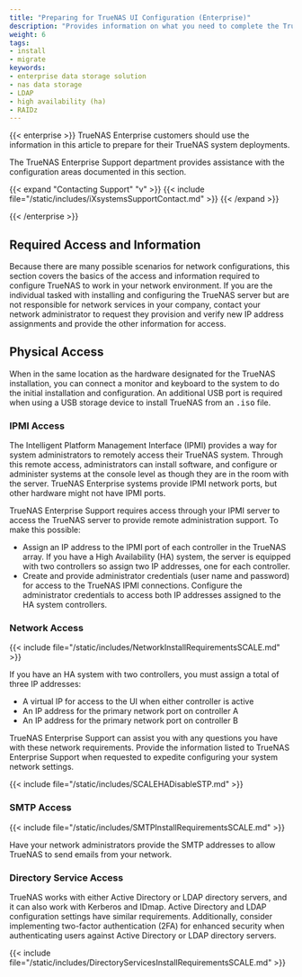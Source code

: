 ```yaml
---
title: "Preparing for TrueNAS UI Configuration (Enterprise)"
description: "Provides information on what you need to complete the TrueNAS Enterprise configuration using the TrueNAS UI."
weight: 6
tags:
- install
- migrate
keywords:
- enterprise data storage solution
- nas data storage
- LDAP
- high availability (ha)
- RAIDz
---
```


{{< enterprise >}}
TrueNAS Enterprise customers should use the information in this article to prepare for their TrueNAS system deployments.

The TrueNAS Enterprise Support department provides assistance with the configuration areas documented in this section.

{{< expand "Contacting Support" "v" >}}
{{< include file="/static/includes/iXsystemsSupportContact.md" >}}
{{< /expand >}}

{{< /enterprise >}}

## Required Access and Information

Because there are many possible scenarios for network configurations, this section covers the basics of the access and information required to configure TrueNAS to work in your network environment.
If you are the individual tasked with installing and configuring the TrueNAS server but are not responsible for network services in your company, contact your network administrator to request they provision and verify new IP address assignments and provide the other information for access.

## Physical Access

When in the same location as the hardware designated for the TrueNAS installation, you can connect a monitor and keyboard to the system to do the initial installation and configuration.
An additional USB port is required when using a USB storage device to install TrueNAS from an <kbd>.iso</kbd> file.

### IPMI Access

The Intelligent Platform Management Interface (IPMI) provides a way for system administrators to remotely access their TrueNAS system.
Through this remote access, administrators can install software, and configure or administer systems at the console level as though they are in the room with the server.
TrueNAS Enterprise systems provide IPMI network ports, but other hardware might not have IPMI ports.

TrueNAS Enterprise Support requires access through your IPMI server to access the TrueNAS server to provide remote administration support.
To make this possible:

* Assign an IP address to the IPMI port of each controller in the TrueNAS array.
  If you have a High Availability (HA) system, the server is equipped with two controllers so assign two IP addresses, one for each controller.
* Create and provide administrator credentials (user name and password) for access to the TrueNAS IPMI connections.
  Configure the administrator credentials to access both IP addresses assigned to the HA system controllers.

### Network Access

{{< include file="/static/includes/NetworkInstallRequirementsSCALE.md" >}}

If you have an HA system with two controllers, you must assign a total of three IP addresses:

* A virtual IP for access to the UI when either controller is active
* An IP address for the primary network port on controller A
* An IP address for the primary network port on controller B

TrueNAS Enterprise Support can assist you with any questions you have with these network requirements.
Provide the information listed to TrueNAS Enterprise Support when requested to expedite configuring your system network settings.

{{< include file="/static/includes/SCALEHADisableSTP.md" >}}

### SMTP Access

{{< include file="/static/includes/SMTPInstallRequirementsSCALE.md" >}}

Have your network administrators provide the SMTP addresses to allow TrueNAS to send emails from your network.

### Directory Service Access

TrueNAS works with either Active Directory or LDAP directory servers, and it can also work with Kerberos and IDmap.
Active Directory and LDAP configuration settings have similar requirements.
Additionally, consider implementing two-factor authentication (2FA) for enhanced security when authenticating users against Active Directory or LDAP directory servers.

{{< include file="/static/includes/DirectoryServicesInstallRequirementsSCALE.md" >}}
